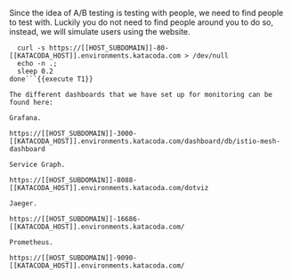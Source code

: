 Since the idea of A/B testing is testing with people, we need to find people to test with. Luckily you do not need to find people around you to do so, instead, we will simulate users using the website.

```while true; do
  curl -s https://[[HOST_SUBDOMAIN]]-80-[[KATACODA_HOST]].environments.katacoda.com > /dev/null
  echo -n .;
  sleep 0.2
done```{{execute T1}}

The different dashboards that we have set up for monitoring can be found here:

Grafana.

https://[[HOST_SUBDOMAIN]]-3000-[[KATACODA_HOST]].environments.katacoda.com/dashboard/db/istio-mesh-dashboard

Service Graph.

https://[[HOST_SUBDOMAIN]]-8088-[[KATACODA_HOST]].environments.katacoda.com/dotviz

Jaeger.

https://[[HOST_SUBDOMAIN]]-16686-[[KATACODA_HOST]].environments.katacoda.com/

Prometheus.

https://[[HOST_SUBDOMAIN]]-9090-[[KATACODA_HOST]].environments.katacoda.com/
